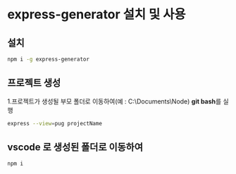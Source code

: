 # express-generator 설치 및 사용

## 설치
```bash
npm i -g express-generator
```

## 프로젝트 생성
1.프로젝트가 생성될 부모 폴더로 이동하여(예 : C:\Documents\Node) **git bash**를 실행
```bash
express --view=pug projectName
```

## vscode 로 생성된 폴더로 이동하여
```bash
npm i
```